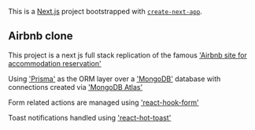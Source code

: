 This is a [Next.js](https://nextjs.org/) project bootstrapped with [`create-next-app`](https://github.com/vercel/next.js/tree/canary/packages/create-next-app).

## Airbnb clone

This project is a next js full stack replication of the famous ['Airbnb site for accommodation reservation'](https://www.airbnb.com/)

Using ['Prisma'](https://www.prisma.io/) as the ORM layer over a ['MongoDB']('https://www.mongodb.com/') database with connections created via ['MongoDB Atlas'](https://www.mongodb.com/atlas/)

Form related actions are managed using ['react-hook-form'](https://react-hook-form.com/)

Toast notifications handled using ['react-hot-toast'](https://react-hot-toast.com/)
